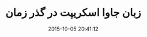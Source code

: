 ---
layout: post
title: "زبان جاوا اسکریپت در گذر زمان"
date: 2015-10-05 20:41:12
section: article
tags: js
link: "http://www.sis-eg.com/blog/57527-%D8%B2%D8%A8%D8%A7%D9%86-%D8%AC%D8%A7%D9%88%D8%A7-%D8%A7%D8%B3%DA%A9%D8%B1%DB%8C%D9%BE%D8%AA-%D8%AF%D8%B1-%DA%AF%D8%B0%D8%B1-%D8%B2%D9%85%D8%A7%D9%86.html"
user: "شاهین شیدایی"
user_link: "https://github.com/ssheidaee"
---